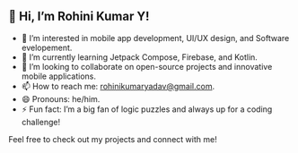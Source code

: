 ## 👋 Hi, I’m Rohini Kumar Y!

- 👀 I’m interested in mobile app development, UI/UX design, and Software evelopement.
- 🌱 I’m currently learning Jetpack Compose, Firebase, and Kotlin.
- 💞️ I’m looking to collaborate on open-source projects and innovative mobile applications.
- 📫 How to reach me: rohinikumaryadav@gmail.com.
- 😄 Pronouns: he/him.
- ⚡ Fun fact: I’m a big fan of logic puzzles and always up for a coding challenge!

Feel free to check out my projects and connect with me!
